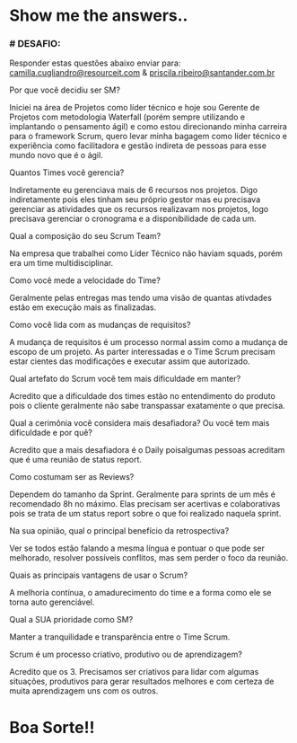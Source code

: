 # Show me the answers..

### # DESAFIO:

Responder estas questões abaixo enviar para: camilla.cugliandro@resourceit.com & priscila.ribeiro@santander.com.br

Por que você decidiu ser SM?

Iniciei na área de Projetos como líder técnico e hoje sou Gerente de Projetos com metodologia Waterfall (porém sempre utilizando e implantando o pensamento ágil) e como estou direcionando minha carreira para o framework Scrum, quero levar minha bagagem como líder técnico e experiência como facilitadora e gestão indireta de pessoas para esse mundo novo que é o ágil.


Quantos Times você gerencia?

Indiretamente eu gerenciava mais de 6 recursos nos projetos. Digo indiretamente pois eles tinham seu próprio gestor mas eu precisava gerenciar as atividades que os recursos realizavam nos projetos, logo precisava gerenciar o cronograma e a disponibilidade de cada um.
 

Qual a composição do seu Scrum Team?

Na empresa que trabalhei como Líder Técnico não haviam squads, porém era um time multidisciplinar.


Como você mede a velocidade do Time?

Geralmente pelas entregas mas tendo uma visão de quantas ativdades estão em execução mais as finalizadas. 


Como você lida com as mudanças de requisitos?

A mudança de requisitos é um processo normal assim como a mudança de escopo de um projeto. As parter interessadas e o Time Scrum precisam estar cientes das modificações e executar assim que autorizado.
 


Qual artefato do Scrum você tem mais dificuldade em manter?

Acredito que a dificuldade dos times estão no entendimento do produto pois o cliente geralmente não sabe transpassar exatamente o que precisa.



Qual a cerimônia você considera mais desafiadora? Ou você tem mais dificuldade e por quê?

Acredito que a mais desafiadora é o Daily poisalgumas pessoas acreditam que é uma reunião de status report.
 


Como costumam ser as Reviews?

Dependem do tamanho da Sprint. Geralmente para sprints de um mês é recomendado 8h no máximo. 
Elas precisam ser acertivas e colaborativas pois se trata de um status report sobre o que foi realizado naquela sprint.

 

Na sua opinião, qual o principal benefício da retrospectiva?

Ver se todos estão falando a mesma língua e pontuar o que pode ser melhorado, resolver possíveis conflitos, mas sem perder o foco da reunião.


Quais as principais vantagens de usar o Scrum?

A melhoria contínua, o amadurecimento do time e a forma como ele se torna auto gerenciável.


Qual a SUA prioridade como SM?

Manter a tranquilidade e transparência entre o Time Scrum.


Scrum é um processo criativo, produtivo ou de aprendizagem?

Acredito que os 3. Precisamos ser criativos para lidar com algumas situações, produtivos para gerar resultados melhores e com certeza de muita aprendizagem uns com os outros.

# Boa Sorte!!
